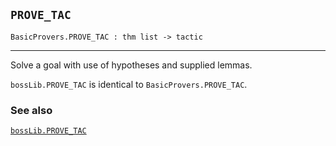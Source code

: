 ## `PROVE_TAC`

``` hol4
BasicProvers.PROVE_TAC : thm list -> tactic
```

------------------------------------------------------------------------

Solve a goal with use of hypotheses and supplied lemmas.

`bossLib.PROVE_TAC` is identical to `BasicProvers.PROVE_TAC`.

### See also

[`bossLib.PROVE_TAC`](#bossLib.PROVE_TAC)
